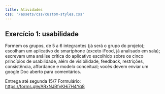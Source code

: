 ```yaml
---
title: Atividades
css: '/assets/css/custom-styles.css'
---
```


## Exercício 1: usabilidade

Formem os grupos, de 5 a 6 integrantes (já será o grupo do projeto); escolham um aplicativo de smartphone (exceto iFood, já analisado em sala); escrevam uma análise crítica do aplicativo escolhido sobre os cinco princípios de usabilidade, além de visibilidade, feedback, restrições, consistência, affordance e modelo conceitual; vocês devem enviar um google Doc aberto para comentários.

Entrega até segunda 15/7
Formulário: https://forms.gle/ARxNJBfyKHi7H4Yq8










